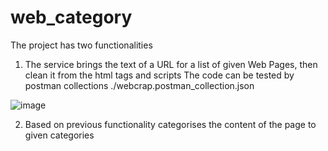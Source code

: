 # web_category
The project has two functionalities 
1) The service brings the text of a URL for a list of given Web Pages, then clean it from the html tags and scripts
The code can be tested by postman collections ./webcrap.postman_collection.json 

![image](https://user-images.githubusercontent.com/8980836/204127709-e7e971f9-cfa2-4551-827a-51b46103c61d.png)


2) Based on previous functionality categorises the content of the page to given categories

